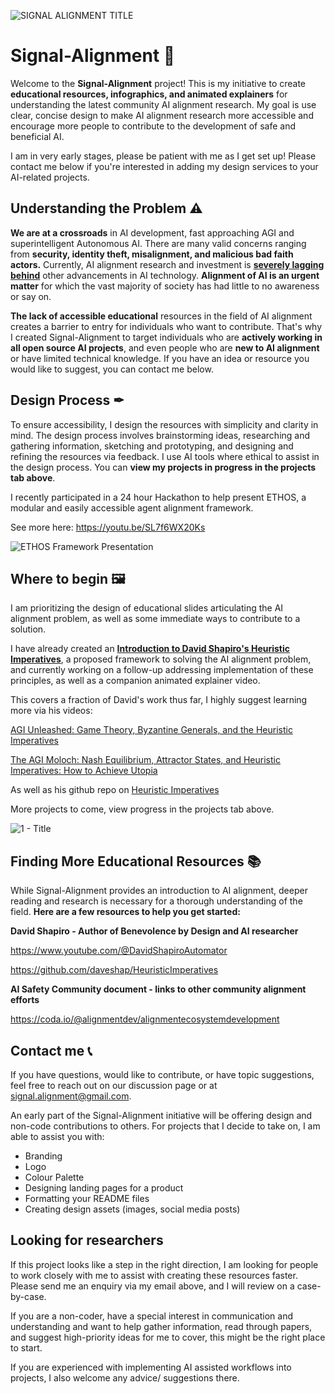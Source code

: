 ![SIGNAL ALIGNMENT TITLE](https://user-images.githubusercontent.com/130222960/231616989-5a30e8da-499b-487d-9d94-1fb8f640b5ae.png)

# Signal-Alignment 📡
Welcome to the **Signal-Alignment** project! This is my initiative to create **educational resources, infographics, and animated explainers** for understanding the latest community AI alignment research. My goal is use clear, concise design to make AI alignment research more accessible and encourage more people to contribute to the development of safe and beneficial AI.

I am in very early stages, please be patient with me as I get set up! Please contact me below if you're interested in adding my design services to your AI-related projects. 

## Understanding the Problem ⚠
**We are at a crossroads** in AI development, fast approaching AGI and superintelligent Autonomous AI. There are many valid concerns ranging from **security, identity theft, misalignment, and malicious bad faith actors.** Currently, AI alignment research and investment is [**severely lagging behind**](https://80000hours.org/problem-profiles/artificial-intelligence/#neglectedness) other advancements in AI technology. **Alignment of AI is an urgent matter** for which the vast majority of society has had little to no awareness or say on.

**The lack of accessible educational** resources in the field of AI alignment creates a barrier to entry for individuals who want to contribute. That's why I created Signal-Alignment to target individuals who are **actively working in all open source AI projects**, and even people who are **new to AI alignment** or have limited technical knowledge. If you have an idea or resource you would like to suggest, you can contact me below.

## Design Process ✒
To ensure accessibility, I design the resources with simplicity and clarity in mind. The design process involves brainstorming ideas, researching and gathering information, sketching and prototyping, and designing and refining the resources via feedback. I use AI tools where ethical to assist in the design process. You can **view my projects in progress in the projects tab above**.

I recently participated in a 24 hour Hackathon to help present ETHOS, a modular and easily accessible agent alignment framework. 


See more here:
https://youtu.be/SL7f6WX20Ks

![ETHOS Framework Presentation](https://user-images.githubusercontent.com/130222960/235379397-68916fa3-642c-49f0-b56a-f58360689883.png)


## Where to begin 🖼
I am prioritizing the design of educational slides articulating the AI alignment problem, as well as some immediate ways to contribute to a solution.

I have already created an [**Introduction to David Shapiro's Heuristic Imperatives**](https://drive.google.com/file/d/1_6t67K5XD-laMrDlWDFgsR4_JMsmpbZ8/view?usp=drive_link), a proposed framework to solving the AI alignment problem, and currently working on a follow-up addressing implementation of these principles, as well as a companion animated explainer video.

This covers a fraction of David's work thus far, I highly suggest learning more via his videos:

[AGI Unleashed: Game Theory, Byzantine Generals, and the Heuristic Imperatives](https://youtu.be/fKgPg_j9eF0)

[The AGI Moloch: Nash Equilibrium, Attractor States, and Heuristic Imperatives: How to Achieve Utopia](https://youtu.be/8phmHSUDzRg) 

As well as his github repo on [Heuristic Imperatives](https://github.com/daveshap/HeuristicImperatives)

More projects to come, view progress in the projects tab above.

![1 - Title](https://user-images.githubusercontent.com/130222960/235196624-4655abde-db60-40ee-84e8-ba0c765bbd5b.png)

## Finding More Educational Resources 📚
While Signal-Alignment provides an introduction to AI alignment, deeper reading and research is necessary for a thorough understanding of the field. **Here are a few resources to help you get started:**

**David Shapiro - Author of Benevolence by Design and AI researcher**

https://www.youtube.com/@DavidShapiroAutomator

https://github.com/daveshap/HeuristicImperatives

**AI Safety Community document - links to other community alignment efforts**

https://coda.io/@alignmentdev/alignmentecosystemdevelopment

## Contact me 📞
If you have questions, would like to contribute, or have topic suggestions, feel free to reach out on our discussion page or at signal.alignment@gmail.com.

An early part of the Signal-Alignment initiative will be offering design and non-code contributions to others.
For projects that I decide to take on, I am able to assist you with:
- Branding
- Logo
- Colour Palette
- Designing landing pages for a product
- Formatting your README files
- Creating design assets (images, social media posts)

## Looking for researchers
If this project looks like a step in the right direction, I am looking for people to work closely with me to assist with creating these resources faster. 
Please send me an enquiry via my email above, and I will review on a case-by-case.

If you are a non-coder, have a special interest in communication and understanding and want to help gather information, read through papers, and suggest high-priority ideas for me to cover, this might be the right place to start.  

If you are experienced with implementing AI assisted workflows into projects, I also welcome any advice/ suggestions there.
